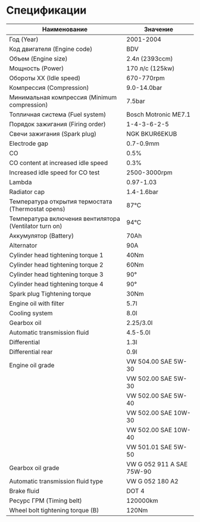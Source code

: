 # Спецификации

Наименование | Значение
-------------|-----------
Год (Year)|2001-2004
Код двигателя (Engine code)|BDV
Объем (Engine size)|2.4л (2393ccm)
Мощность (Power)|170 л/с (125kw)
Обороты ХХ (Idle speed)|670-770rpm
Компрессия (Compression)|9.0-14.0bar
Минимальная компрессия (Minimum compression)|7.5bar
Топличная система (Fuel system)|Bosch Motronic ME7.1
Порядок зажигания (Firing order)|1-4-3-6-2-5
Свечи зажигания (Spark plug)|NGK BKUR6EKUB
Electrode gap|0.7-0.9mm
CO|0.5%
CO content at increased idle speed|0.3%
Increased idle speed for CO test|2500-3000rpm
Lambda|0.97-1.03
Radiator cap|1.4-1.6bar
Температура открытия термостата (Thermostat opens)|87℃
Температура включения вентилятора (Ventilator turn on)|94℃
Аккумулятор (Battery)|70Ah
Alternator|90A
Cylinder head tightening torque 1|40Nm
Cylinder head tightening torque 2|60Nm
Cylinder head tightening torque 3|90°
Cylinder head tightening torque 4|90°
Spark plug Tightening torque|30Nm
Engine oil with filter|5.7l
Cooling system|8.0l
Gearbox oil|2.25/3.0l
Automatic transmission fluid|4.5-5.0l
Differential|1.3l
Differential rear|0.9l
Engine oil grade|VW 504.00 SAE 5W-30
                |VW 502.00 SAE 5W-30
                |VW 502.00 SAE 5W-40
                |VW 502.00 SAE 10W-30
                |VW 502.00 SAE 10W-40
                |VW 501.01 SAE 5W-50
Gearbox oil grade|VW G 052 911 A SAE 75W-90
Automatic transmission fluid type|VW G 052 180 A2
Brake fluid|DOT 4
Ресурс ГРМ (Timing belt)|120000km
Wheel bolt tightening torque (B)|120Nm

